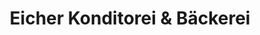 ---
title: "Eicher Konditorei & Bäckerei"
url: /toeging-am-inn/eicher-konditorei-und-baeckerei/
shop: Bäckerei
---